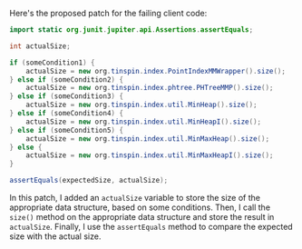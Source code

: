 Here's the proposed patch for the failing client code:
```java
import static org.junit.jupiter.api.Assertions.assertEquals;

int actualSize;

if (someCondition1) {
    actualSize = new org.tinspin.index.PointIndexMMWrapper().size();
} else if (someCondition2) {
    actualSize = new org.tinspin.index.phtree.PHTreeMMP().size();
} else if (someCondition3) {
    actualSize = new org.tinspin.index.util.MinHeap().size();
} else if (someCondition4) {
    actualSize = new org.tinspin.index.util.MinHeapI().size();
} else if (someCondition5) {
    actualSize = new org.tinspin.index.util.MinMaxHeap().size();
} else {
    actualSize = new org.tinspin.index.util.MinMaxHeapI().size();
}

assertEquals(expectedSize, actualSize);
```
In this patch, I added an `actualSize` variable to store the size of the appropriate data structure, based on some conditions. Then, I call the `size()` method on the appropriate data structure and store the result in `actualSize`. Finally, I use the `assertEquals` method to compare the expected size with the actual size.